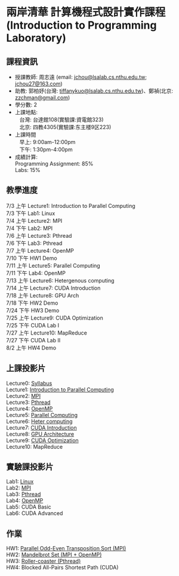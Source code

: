 # 兩岸清華 計算機程式設計實作課程  (Introduction to Programming Laboratory) 

## 課程資訊
- 授課教師: 周志遠 (email: jchou@lsalab.cs.nthu.edu.tw; jchou27@163.com)  
- 助教: 郭柏妤(台灣: tiffanykuo@lsalab.cs.nthu.edu.tw)、鄭禎(北京: zzchman@gmail.com)  
- 學分數: 2  
- 上課地點:  
    台灣: 台達館108(實驗課:資電館323)  
    北京: 四教4305(實驗課:东主楼9区223)  
- 上課時間  
    早上: 9:00am-12:00pm  
    下午: 1:30pm-4:00pm  
- 成績計算:   
  Programming Assignment: 85%  
  Labs: 15%  

## 教學進度
7/3  上午	Lecture1: Introduction to Parallel Computing  
7/3  下午	Lab1: Linux  
7/4  上午	Lecture2: MPI  
7/4  下午	Lab2: MPI  
7/6  上午	Lecture3: Pthread  
7/6  下午	Lab3: Pthread  
7/7  上午	Lecture4: OpenMP  
7/10 下午	HW1 Demo  
7/11 上午	Lecture5: Parallel Computing  
7/11 下午	Lab4: OpenMP  
7/13 上午	Lecture6: Hetergenous computing  
7/14 上午	Lecture7: CUDA Introduction  
7/18 上午	Lecture8: GPU Arch  
7/18 下午	HW2 Demo  
7/24 下午	HW3 Demo  
7/25 上午	Lecture9: CUDA Optimization  
7/25 下午	CUDA Lab I  
7/27 上午	Lecture10: MapReduce  
7/27 下午	CUDA Lab II  
8/2  上午	HW4 Demo  


## 上課投影片
Lecture0: [Syllabus](syllabus.pdf)  
Lecture1: [Introduction to Parallel Computing](Chap1_Intro.pdf)  
Lecture2: [MPI](Chap2_MPI.pdf)  
Lecture3: [Pthread](Chap3_Pthread.pdf)  
Lecture4: [OpenMP](Chap4_OpenMP.pdf)  
Lecture5: [Parallel Computing](Chap5_Parallel_Computing.pdf)  
Lecture6: [Heter computing](Chap6_Heter_Computing.pdf)  
Lecture7: [CUDA Introduction](Chap7_Intro.pdf)  
Lecture8: [GPU Architecture](Chap8_GPU_Arch.pdf)  
Lecture9: [CUDA Optimization](Chap9_CUDA_Optimization.pdf)  
Lecture10: MapReduce

## 實驗課投影片
Lab1: [Linux](IPL2017-lab1-linux.pdf)  
Lab2: [MPI](IPL2017-lab2-MPI.pdf)  
Lab3: [Pthread](IPL2017-lab3-Pthread.pdf)  
Lab4: [OpenMP](IPL2017-lab4-Openmp.pdf)  
Lab5: CUDA Basic  
Lab6: CUDA Advanced

## 作業
HW1: [Parallel Odd-Even Transposition Sort (MPI)](IPL_2017_HW1.pdf)  
HW2: [Mandelbrot Set (MPI + OpenMP)](IPL_2017_HW2.pdf)  
HW3: [Roller-coaster (Pthread)](IPL_2017_HW3.pdf)  
HW4: Blocked All-Pairs Shortest Path (CUDA)
